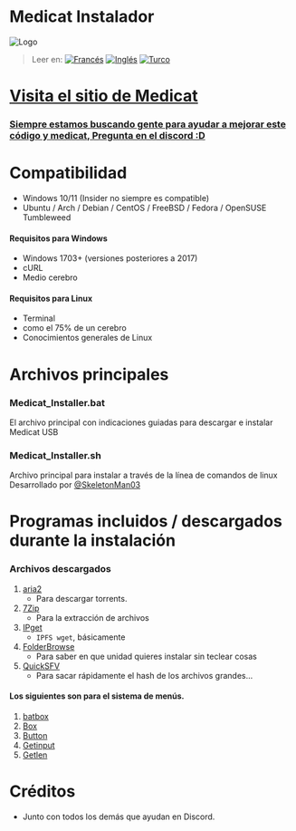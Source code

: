 # Medicat Instalador
![Logo](icon.png)

> Leer en: [![Francés](https://img.shields.io/badge/Franc%C3%A9s-blue)](README.FR.md) [![Inglés](https://img.shields.io/badge/Ingl%C3%A9s-blue)](README.md) [![Turco](https://img.shields.io/badge/Turco-blue)](README.TR.md)

# [Visita el sitio de Medicat](https://medicatusb.com/)

### [Siempre estamos buscando gente para ayudar a mejorar este código y medicat, Pregunta en el discord :D](https://url.medicatusb.com/discord)

# Compatibilidad
* Windows 10/11 (Insider no siempre es compatible)
* Ubuntu / Arch / Debian / CentOS / FreeBSD / Fedora / OpenSUSE Tumbleweed

#### Requisitos para Windows
* Windows 1703+ (versiones posteriores a 2017)
* cURL
* Medio cerebro

#### Requisitos para Linux
* Terminal
* como el 75% de un cerebro
* Conocimientos generales de Linux 

# Archivos principales
### Medicat_Installer.bat
El archivo principal con indicaciones guiadas para descargar e instalar Medicat USB

### Medicat_Installer.sh
Archivo principal para instalar a través de la línea de comandos de linux
Desarrollado por [@SkeletonMan03](https://github.com/SkeletonMan03)

# Programas incluidos / descargados durante la instalación

  ### Archivos descargados
  
  1. [aria2](https://github.com/aria2/aria2)
      * Para descargar torrents.
  2. [7Zip](https://www.7-zip.org/)
      * Para la extracción de archivos
  3. [IPget](https://github.com/ipfs/ipget)
      * `IPFS wget`, básicamente
  4. [FolderBrowse](https://github.com/TheBATeam/FolderBrowse-by-Fatih-Kodak)
      * Para saber en que unidad quieres instalar sin teclear cosas
  5. [QuickSFV](http://www.quicksfv.org/)
      * Para sacar rápidamente el hash de los archivos grandes...
      
  #### Los siguientes son para el sistema de menús.
  1. [batbox](https://github.com/TheBATeam/BATBOX-An-Awesome-Batch-Plugin)
  2. [Box](https://github.com/TheBATeam/Box-Function-2.0)
  3. [Button](https://github.com/TheBATeam/Button-Function-2.0-by-Kvc)
  4. [Getinput](https://github.com/TheBATeam/GetInput-By-Aacini)
  5. [Getlen](https://github.com/TheBATeam/Getlen-Function-2.0-by-Kvc)

# Créditos
<!-- readme: contributors -start -->
<!-- readme: contributors -end -->
* Junto con todos los demás que ayudan en Discord.
